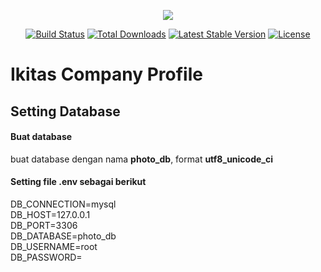<p align="center"><img src="https://laravel.com/assets/img/components/logo-laravel.svg"></p>

<p align="center">
<a href="https://travis-ci.org/laravel/framework"><img src="https://travis-ci.org/laravel/framework.svg" alt="Build Status"></a>
<a href="https://packagist.org/packages/laravel/framework"><img src="https://poser.pugx.org/laravel/framework/d/total.svg" alt="Total Downloads"></a>
<a href="https://packagist.org/packages/laravel/framework"><img src="https://poser.pugx.org/laravel/framework/v/stable.svg" alt="Latest Stable Version"></a>
<a href="https://packagist.org/packages/laravel/framework"><img src="https://poser.pugx.org/laravel/framework/license.svg" alt="License"></a>
</p>

# Ikitas Company Profile
## Setting Database
#### Buat database
buat database dengan nama <b>photo_db</b>, format <b>utf8_unicode_ci</b>
#### Setting file .env sebagai berikut
DB_CONNECTION=mysql <br>
DB_HOST=127.0.0.1 <br>
DB_PORT=3306 <br>
DB_DATABASE=photo_db <br>
DB_USERNAME=root <br>
DB_PASSWORD= <br>
